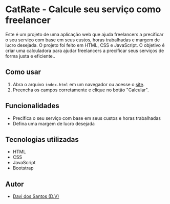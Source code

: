 # CatRate - Calcule seu serviço como freelancer

Este é um projeto de uma aplicação web que ajuda freelancers a precificar o seu serviço com base em seus custos, horas trabalhadas e margem de lucro desejada. O projeto foi  feito em HTML, CSS e JavaScript. O objetivo é criar uma calculadora para ajudar freelancers a precificar seus serviços de forma justa e eficiente..

## Como usar

1. Abra o arquivo `index.html` em um navegador ou acesse o [site](https://davisabtos.github.io/calculadora-orcamentos/).
2. Preencha os campos corretamente e clique no botão "Calcular".


## Funcionalidades

* Precifica o seu serviço com base em seus custos e horas trabalhadas
* Defina uma margem de lucro desejada

## Tecnologias utilizadas

* HTML
* CSS
* JavaScript
* Bootstrap

## Autor

* [Davi dos Santos (D.V)](https://github.com/davisabtos)
